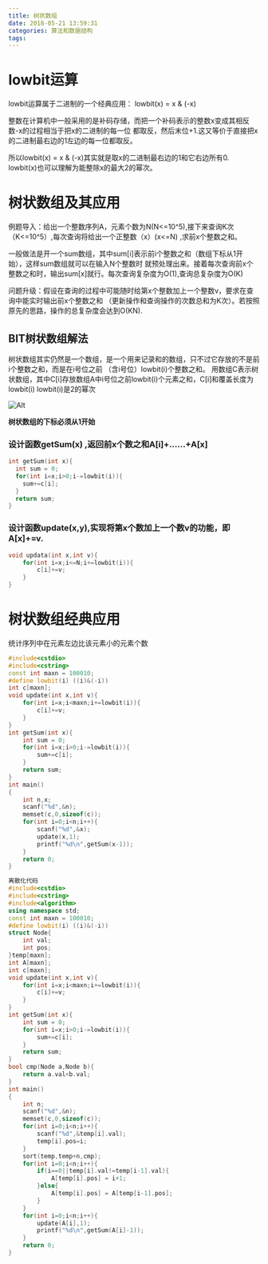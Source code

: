 ```yaml
---
title: 树状数组
date: 2018-05-21 13:59:31
categories: 算法和数据结构
tags:
---
```

# lowbit运算
lowbit运算属于二进制的一个经典应用：
lowbit(x) = x & (-x)

整数在计算机中一般采用的是补码存储，而把一个补码表示的整数x变成其相反数-x的过程相当于把x的二进制的每一位
都取反，然后末位+1.这又等价于直接把x的二进制最右边的1左边的每一位都取反。

所以lowbit(x) = x & (-x)其实就是取x的二进制最右边的1和它右边所有0.
lowbit(x)也可以理解为能整除x的最大2的幂次。

# 树状数组及其应用

例题导入：给出一个整数序列A，元素个数为N(N<=10^5),接下来查询K次（K<=10^5）,每次查询将给出一个正整数（x）(x<=N)
,求前x个整数之和。

一般做法是开一个sum数组，其中sum[i]表示前i个整数之和（数组下标从1开始），这样sum数组就可以在输入N个整数时
就预处理出来。接着每次查询前x个整数之和时，输出sum[x]就行。每次查询复杂度为O(1),查询总复杂度为O(K)

问题升级：假设在查询的过程中可能随时给第x个整数加上一个整数v，要求在查询中能实时输出前x个整数之和
（更新操作和查询操作的次数总和为K次）。若按照原先的思路，操作的总复杂度会达到O(KN).

## BIT树状数组解法
树状数组其实仍然是一个数组，是一个用来记录和的数组，只不过它存放的不是前i个整数之和，而是在i号位之前
（含i号位）lowbit(i)个整数之和。
用数组C表示树状数组，其中C[i]存放数组A中i号位之前lowbit(i)个元素之和，C[i]和覆盖长度为lowbit(i)
lowbit(i)是2的幂次

![Alt](https://github.com/Mrhuangyi/Algorithm-and-data-structure/blob/master/Advanced-Algorithm/BIT1.PNG)

**树状数组的下标必须从1开始**

### 设计函数getSum(x) ,返回前x个数之和A[i]+……+A[x]
```cpp
int getSum(int x){
  int sum = 0;
  for(int i=x;i>0;i-=lowbit(i)){
    sum+=c[i];
  }   
  return sum;
}
```
### 设计函数update(x,y),实现将第x个数加上一个数v的功能，即A[x]+=v.
```cpp
void updata(int x,int v){
    for(int i=x;i<=N;i+=lowbit(i)){
        c[i]+=v;
    }
}
```
# 树状数组经典应用
统计序列中在元素左边比该元素小的元素个数
```cpp
#include<cstdio>
#include<cstring>
const int maxn = 100010;
#define lowbit(i) ((i)&(-i))
int c[maxn];
void update(int x,int v){
    for(int i=x;i<maxn;i+=lowbit(i)){
        c[i]+=v;
    }
}
int getSum(int x){
    int sum = 0;
    for(int i=x;i>0;i-=lowbit(i)){
        sum+=c[i];
    }
    return sum;
}
int main()
{
    int n,x;
    scanf("%d",&n);
    memset(c,0,sizeof(c));
    for(int i=0;i<n;i++){
        scanf("%d",&x);
        update(x,1);
        printf("%d\n",getSum(x-1));
    }
    return 0;
}

离散化代码
#include<cstdio>
#include<cstring>
#include<algorithm>
using namespace std;
const int maxn = 100010;
#define lowbit(i) ((i)&(-i))
struct Node{
    int val;
    int pos;
}temp[maxn];
int A[maxn];
int c[maxn];
void update(int x,int v){
    for(int i=x;i<maxn;i+=lowbit(i)){
        c[i]+=v;
    }
}
int getSum(int x){
    int sum = 0;
    for(int i=x;i>0;i-=lowbit(i)){
        sum+=c[i];
    }
    return sum;
}
bool cmp(Node a,Node b){
    return a.val<b.val;
}
int main()
{
    int n;
    scanf("%d",&n);
    memset(c,0,sizeof(c));
    for(int i=0;i<n;i++){
        scanf("%d",&temp[i].val);
        temp[i].pos=i;
    }
    sort(temp,temp+n,cmp);
    for(int i=0;i<n;i++){
        if(i==0||temp[i].val!=temp[i-1].val){
            A[temp[i].pos] = i+1;
        }else{
            A[temp[i].pos] = A[temp[i-1].pos];
        }
    }
    for(int i=0;i<n;i++){
        update(A[i],1);
        printf("%d\n",getSum(A[i]-1));
    }
    return 0;
}

```
